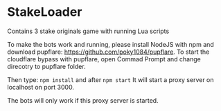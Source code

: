 # StakeLoader
Contains 3 stake originals game with running Lua scripts

To make the bots work and running, please install NodeJS with npm and download pupflare: https://github.com/poky1084/pupflare.
To start the cloudflare bypass with pupflare, open Commad Prompt and change direcotry to pupflare folder.

Then type: `npm install` and after `npm start`
It will start a proxy server on localhost on port 3000.

The bots will only work if this proxy server is started.
